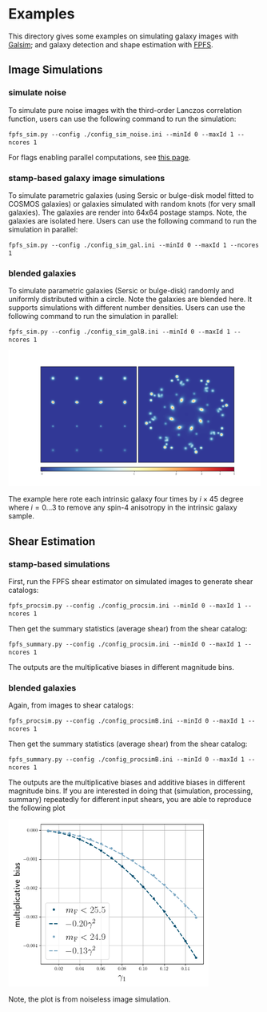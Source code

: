 # Examples

This directory gives some examples on simulating galaxy images with
[Galsim](https://github.com/GalSim-developers/GalSim); and galaxy detection and
shape estimation with [FPFS](https://github.com/mr-superonion/FPFS).

## Image Simulations
### simulate noise
To simulate pure noise images with the third-order Lanczos correlation
function, users can use the following command to run the simulation:
```shell
fpfs_sim.py --config ./config_sim_noise.ini --minId 0 --maxId 1 --ncores 1
```
For flags enabling parallel computations, see [this
page](https://schwimmbad.readthedocs.io/en/latest/examples/index.html#selecting-a-pool-with-command-line-arguments).

### stamp-based galaxy image simulations
To simulate parametric galaxies (using Sersic or bulge-disk model fitted to
COSMOS galaxies) or galaxies simulated with random knots (for very small
galaxies). The galaxies are render into 64x64 postage stamps. Note, the
galaxies are isolated here. Users can use the following command to run the
simulation in parallel:
```shell
fpfs_sim.py --config ./config_sim_gal.ini --minId 0 --maxId 1 --ncores 1
```

### blended galaxies
To simulate parametric galaxies (Sersic or bulge-disk) randomly and uniformly
distributed within a circle. Note the galaxies are blended here. It supports
simulations with different number densities. Users can use the following
command to run the simulation in parallel:
```shell
fpfs_sim.py --config ./config_sim_galB.ini --minId 0 --maxId 1 --ncores 1
```

<img src="./simulation_isoblend.png" alt="sim_demo" width="800">

The example here rote each intrinsic galaxy four times by $i\times 45$ degree
where $i=0\dots3$ to remove any spin-$4$ anisotropy in the intrinsic galaxy
sample.

## Shear Estimation

### stamp-based simulations
First, run the FPFS shear estimator on simulated images to generate shear
catalogs:
```shell
fpfs_procsim.py --config ./config_procsim.ini --minId 0 --maxId 1 --ncores 1
```
Then get the summary statistics (average shear) from the shear catalog:
```shell
fpfs_summary.py --config ./config_procsim.ini --minId 0 --maxId 1 --ncores 1
```
The outputs are the multiplicative biases in different magnitude bins.

### blended galaxies

Again, from images to shear catalogs:
```shell
fpfs_procsim.py --config ./config_procsimB.ini --minId 0 --maxId 1 --ncores 1
```
Then get the summary statistics (average shear) from the shear catalog:
```shell
fpfs_summary.py --config ./config_procsimB.ini --minId 0 --maxId 1 --ncores 1
```
The outputs are the multiplicative biases and additive biases in different
magnitude bins. If you are interested in doing that (simulation, processing,
summary) repeatedly for different input shears, you are able to reproduce the
following plot

<img src="m_vs_gamma2.png" alt="mbias" width="400">

Note, the plot is from noiseless image simulation.
